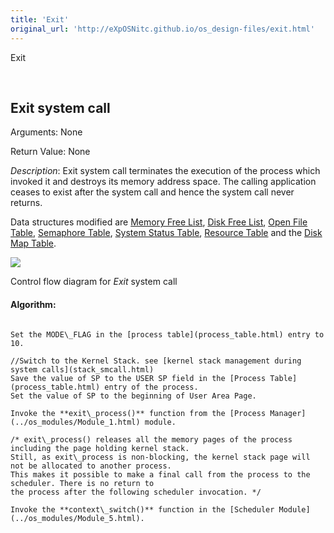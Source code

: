 ```yaml
---
title: 'Exit'
original_url: 'http://eXpOSNitc.github.io/os_design-files/exit.html'
---
```








Exit


































 



























  
  
  




Exit system call
----------------


  

  

Arguments: None


Return Value: None


*Description*: Exit system call terminates the execution of the process which invoked it and destroys its memory address space. The calling application ceases to exist after the system call and hence the system call never returns.


Data structures modified are [Memory Free List](mem_ds.html#mem_free_list), [Disk Free List](disk_ds.html#disk_free_list), [Open File Table](mem_ds.html#file_table), [Semaphore Table](mem_ds.html#sem_table), [System Status Table](mem_ds.html#ss_table), [Resource Table](process_table.html#per_process_table) and the [Disk Map Table](process_table.html#disk_map_table).


  


![](../img/roadmap/exit.png)
  

Control flow diagram for *Exit* system call

  
  

#### Algorithm:



```
  
Set the MODE\_FLAG in the [process table](process_table.html) entry to 10.

//Switch to the Kernel Stack. see [kernel stack management during system calls](stack_smcall.html)
Save the value of SP to the USER SP field in the [Process Table](process_table.html) entry of the process.
Set the value of SP to the beginning of User Area Page.

Invoke the **exit\_process()** function from the [Process Manager](../os_modules/Module_1.html) module.

/* exit\_process() releases all the memory pages of the process including the page holding kernel stack.
Still, as exit\_process is non-blocking, the kernel stack page will not be allocated to another process.
This makes it possible to make a final call from the process to the scheduler. There is no return to
the process after the following scheduler invocation. */ 

Invoke the **context\_switch()** function in the [Scheduler Module](../os_modules/Module_5.html).
	
               
```











































